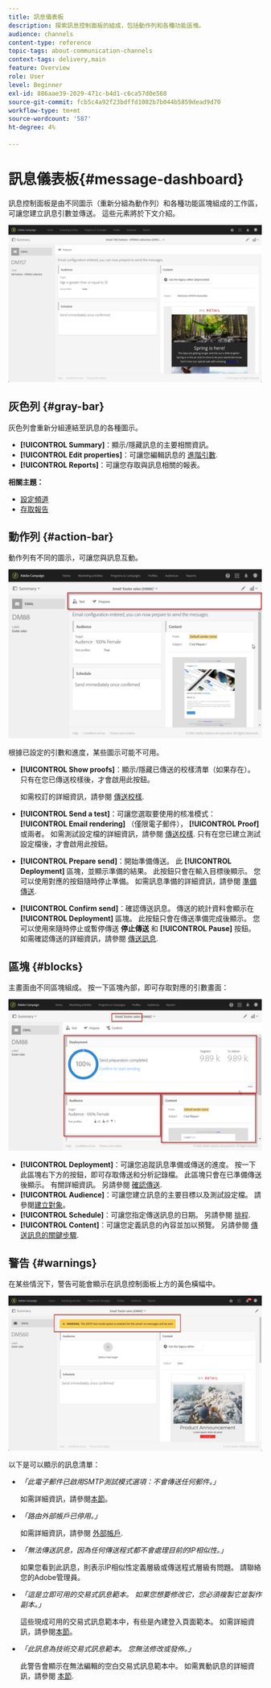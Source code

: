 ```yaml
---
title: 訊息儀表板
description: 探索訊息控制面板的組成，包括動作列和各種功能區塊。
audience: channels
content-type: reference
topic-tags: about-communication-channels
context-tags: delivery,main
feature: Overview
role: User
level: Beginner
exl-id: 886aae39-2029-471c-b4d1-c6ca57d0e568
source-git-commit: fcb5c4a92f23bdffd1082b7b044b5859dead9d70
workflow-type: tm+mt
source-wordcount: '587'
ht-degree: 4%

---
```


# 訊息儀表板{#message-dashboard}

訊息控制面板是由不同圖示（重新分組為動作列）和各種功能區塊組成的工作區，可讓您建立訊息引數並傳送。 這些元素將於下文介紹。

![](assets/delivery_dashboard_2.png)

## 灰色列 {#gray-bar}

灰色列會重新分組連結至訊息的各種圖示。

* **[!UICONTROL Summary]**：顯示/隱藏訊息的主要相關資訊。
* **[!UICONTROL Edit properties]**：可讓您編輯訊息的 [進階引數](../../administration/using/configuring-email-channel.md#list-of-email-properties).
* **[!UICONTROL Reports]**：可讓您存取與訊息相關的報表。

**相關主題：**

* [設定頻道](../../administration/using/about-channel-configuration.md)
* [存取報告](../../reporting/using/about-dynamic-reports.md)

## 動作列 {#action-bar}

動作列有不同的圖示，可讓您與訊息互動。

![](assets/delivery_dashboard_4.png)

根據已設定的引數和進度，某些圖示可能不可用。

* **[!UICONTROL Show proofs]**：顯示/隱藏已傳送的校樣清單（如果存在）。 只有在您已傳送校樣後，才會啟用此按鈕。

   如需校訂的詳細資訊，請參閱 [傳送校樣](../../sending/using/sending-proofs.md).

* **[!UICONTROL Send a test]**：可讓您選取要使用的核准模式： **[!UICONTROL Email rendering]** （僅限電子郵件）， **[!UICONTROL Proof]** 或兩者。 如需測試設定檔的詳細資訊，請參閱 [傳送校樣](../../sending/using/sending-proofs.md). 只有在您已建立測試設定檔後，才會啟用此按鈕。

* **[!UICONTROL Prepare send]**：開始準備傳送。 此 **[!UICONTROL Deployment]** 區塊，並顯示準備的結果。 此按鈕只會在輸入目標後顯示。 您可以使用對應的按鈕隨時停止準備。 如需訊息準備的詳細資訊，請參閱 [準備傳送](../../sending/using/preparing-the-send.md).

* **[!UICONTROL Confirm send]**：確認傳送訊息。 傳送的統計資料會顯示在 **[!UICONTROL Deployment]** 區塊。 此按鈕只會在傳送準備完成後顯示。 您可以使用來隨時停止或暫停傳送 **停止傳送** 和 **[!UICONTROL Pause]** 按鈕。 如需確認傳送的詳細資訊，請參閱 [傳送訊息](../../sending/using/confirming-the-send.md).

## 區塊 {#blocks}

主畫面由不同區塊組成。 按一下區塊內部，即可存取對應的引數畫面：

![](assets/delivery_dashboard_3.png)

* **[!UICONTROL Deployment]**：可讓您追蹤訊息準備或傳送的進度。 按一下此區塊右下方的按鈕，即可存取傳送和分析記錄檔。 此區塊只會在已準備傳送後顯示。 有關詳細資訊。 另請參閱 [確認傳送](../../sending/using/confirming-the-send.md).
* **[!UICONTROL Audience]**：可讓您建立訊息的主要目標以及測試設定檔。 請參閱[建立對象](../../audiences/using/creating-audiences.md)。
* **[!UICONTROL Schedule]**：可讓您指定傳送訊息的日期。 另請參閱 [排程](../../sending/using/about-scheduling-messages.md).
* **[!UICONTROL Content]**：可讓您定義訊息的內容並加以預覽。 另請參閱 [傳送訊息的關鍵步驟](../../channels/using/key-steps-to-send-a-message.md).

## 警告 {#warnings}

在某些情況下，警告可能會顯示在訊息控制面板上方的黃色橫幅中。

![](assets/delivery_dashboard_warnings.png)

以下是可以顯示的訊息清單：

* *「此電子郵件已啟用SMTP測試模式選項：不會傳送任何郵件。」*

   如需詳細資訊，請參閱[本節](../../administration/using/configuring-email-channel.md#smtp-test-mode)。

* *「路由外部帳戶已停用。」*

   如需詳細資訊，請參閱 [外部帳戶](../../administration/using/external-accounts.md).

* *「無法傳送訊息，因為任何傳送程式都不會處理目前的IP相似性。」*

   如果您看到此訊息，則表示IP相似性定義層級或傳送程式層級有問題。 請聯絡您的Adobe管理員。

* *「這是立即可用的交易式訊息範本。 如果您想要修改它，您必須複製它並製作副本。」*

   這些現成可用的交易式訊息範本中，有些是內建登入頁面範本。 如需詳細資訊，請參閱[本節](../../channels/using/landing-page-templates.md)。

* *「此訊息為技術交易式訊息範本。 您無法修改或發佈。」*

   此警告會顯示在無法編輯的空白交易式訊息範本中。 如需異動訊息的詳細資訊，請參閱 [本節](../../channels/using/getting-started-with-transactional-msg.md).
